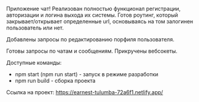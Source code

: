 Приложение чат! Реализован полностью функционал регистрации, авторизации и логина выхода их системы. Готов роутинг, который закрывает/открывает определенные url, основываясь на том залогинен пользователь или нет.

Добавлены запросы по редактированию порфиля пользователя.

Готовы запросы по чатам и сообщениям. Прикручены вебсокеты.

Доступные команды:

- npm start (npm run start) - запуск в режиме разработки
- npm run build - сборка проекта

Ссылка на проект: https://earnest-tulumba-72a6f1.netlify.app/ 
